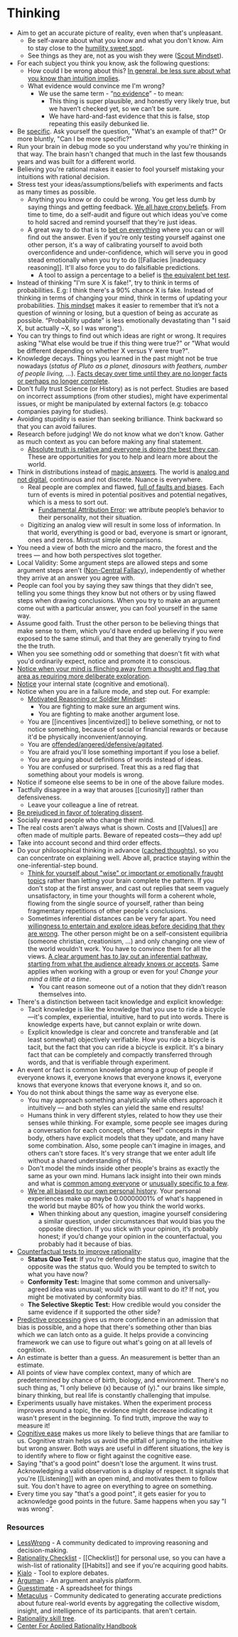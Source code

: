 # Thinking

- Aim to get an accurate picture of reality, even when that's unpleasant.
	- Be self-aware about what you know and what you don't know. Aim to stay close to the [humility sweet spot](https://twitter.com/waitbutwhy/status/137655374551809638).
	- See things as they are, not as you wish they were ([Scout Mindset](https://www.lesswrong.com/posts/yFJ7vCjefBxnTchmG/outline-of-galef-s-scout-mindset)).
- For each subject you think you know, ask the following questions:
	- How could I be wrong about this? [In general, be less sure about what you know than intuition implies](https://www.lesswrong.com/tag/epistemic-modesty).
	- What evidence would convince me I'm wrong?
		- We use the same term - “[no evidence](https://astralcodexten.substack.com/p/the-phrase-no-evidence-is-a-red-flag)” - to mean:
			- This thing is super plausible, and honestly very likely true, but we haven’t checked yet, so we can’t be sure.
			- We have hard-and-fast evidence that this is false, stop repeating this easily debunked lie.
- Be [specific](https://www.lesswrong.com/posts/XosKB3mkvmXMZ3fBQ/specificity-your-brain-s-superpower). Ask yourself the question, "What's an example of that?" Or more bluntly, "Can I be more specific?"
- Run your brain in debug mode so you understand why you're thinking in that way. The brain hasn't changed that much in the last few thousands years and was built for a different world.
- Believing you're rational makes it easier to fool yourself mistaking your intuitions with rational decision.
- Stress test your ideas/assumptions/beliefs with experiments and facts as many times as possible.
	- Anything you know or do could be wrong. You get less dumb by saying things and getting feedback. [We all have crony beliefs](https://meltingasphalt.com/crony-beliefs/). From time to time, do a self-audit and figure out which ideas you've come to hold sacred and remind yourself that they're just ideas.
	- A great way to do that is to [bet on everything](https://www.lesswrong.com/posts/ybYBCK9D7MZCcdArB/how-to-measure-anything) where you can or will find out the answer. Even if you're only testing yourself against one other person, it's a way of calibrating yourself to avoid both overconfidence and under-confidence, which will serve you in good stead emotionally when you try to do [[Fallacies |inadequacy reasoning]]. It'll also force you to do falsifiable predictions.
		- A tool to assign a percentage to a belief is [the equivalent bet test](https://www.lesswrong.com/posts/EtxTDPMXrbmpheiAt/how-the-equivalent-bet-test-actually-works).
- Instead of thinking "I'm sure X is fake!", try to think in terms of probabilities. E.g: I think there's a 90% chance X is fake. Instead of thinking in terms of changing your mind, think in terms of updating your probabilities. [This mindset](https://astralcodexten.substack.com/p/book-review-the-scout-mindset) makes it easier to remember that it’s not a question of winning or losing, but a question of being as accurate as possible. “Probability update” is less emotionally devastating than "I said X, but actually ~X, so I was wrong").
- You can try things to find out which ideas are right or wrong. It requires asking "What else would be true if this thing were true?" or "What would be different depending on whether X versus Y were true?".
- Knowledge decays. Things you learned in the past might not be true nowadays (_status of Pluto as a planet, dinosaurs with feathers, number of people living, ..._). [Facts decay over time until they are no longer facts or perhaps no longer complete](https://fs.blog/2018/03/half-life/).
- Don't fully trust Science (or History) as is not perfect. Studies are based on incorrect assumptions (from other studies), might have experimental issues, or might be manipulated by external factors (e.g: tobacco companies paying for studies).
- Avoiding stupidity is easier than seeking brilliance. Think backward so that you can avoid failures.
- Research before judging! We do not know what we don't know. Gather as much context as you can before making any final statement.
	- [Absolute truth is relative and everyone is doing the best they can](https://letterstoanewdeveloper.com/2019/08/12/there-are-no-adults-in-the-room/). These are opportunities for you to help and learn more about the world.
- Think in distributions instead of [magic answers](http://cassandraxia.com/cogbiases). The world is [analog and not digital](https://waitbutwhy.com/2019/12/political-disney-world.html), continuous and not discrete. Nuance is everywhere.
	- Real people are complex and flawed, [full of faults and biases](https://upload.wikimedia.org/wikipedia/commons/6/65/Cognitive_bias_codex_en.svg). Each turn of events is mired in potential positives and potential negatives, which is a mess to sort out.
		- [Fundamental Attribution Error](http://www.aaronsw.com/weblog/nummi): we attribute people’s behavior to their personality, not their situation.
	- Digitizing an analog view will result in some loss of information. In that world, everything is good or bad, everyone is smart or ignorant, ones and zeros. Mistrust simple comparisons.
- You need a view of both the micro and the macro, the forest and the trees — and how both perspectives slot together.
- Local Validity: Some argument steps are allowed steps and some argument steps aren't ([Non-Central Fallacy](https://www.lesswrong.com/posts/yCWPkLi8wJvewPbEp/the-noncentral-fallacy-the-worst-argument-in-the-world)), independently of whether they arrive at an answer you agree with.
- People can fool you by saying they saw things that they didn't see, telling you some things they know but not others or by using flawed steps when drawing conclusions. When you try to make an argument come out with a particular answer, you can fool yourself in the same way.
- Assume good faith. Trust the other person to be believing things that make sense to them, which you'd have ended up believing if you were exposed to the same stimuli, and that they are generally trying to find the the truth.
- When you see something odd or something that doesn't fit with what you'd ordinarily expect, notice and promote it to conscious.
- [Notice when your mind is flinching away from a thought and flag that area as requiring more deliberate exploration](https://www.lesswrong.com/posts/ttGbpJQ8shBi8hDhh/checklist-of-rationality-habits).
- [Notice](https://agentyduck.blogspot.com/2014/12/how-to-train-noticing.html) your internal state (cognitive and emotional).
- Notice when you are in a failure mode, and step out. For example:
	- [Motivated Reasoning or Soldier Mindset](https://youtu.be/w4RLfVxTGH4?list=WL):
		- You are fighting to make sure an argument wins.
		- You are fighting to make another argument lose.
	- You are [[incentives |incentivized]] to believe something, or not to notice something, because of social or financial rewards or because it'd be physically inconvenient/annoying.
	- You are [offended/angered/defensive/agitated](https://www.lesswrong.com/posts/yCWPkLi8wJvewPbEp/the-noncentral-fallacy-the-worst-argument-in-the-world).
	- You are afraid you'll lose something important if you lose a belief.
	- You are arguing about definitions of words instead of ideas.
	- You are confused or surprised. Treat this as a red flag that something about your models is wrong.
- Notice if someone else seems to be in one of the above failure modes.
- Tactfully disagree in a way that arouses [[curiosity]] rather than defensiveness.
	- Leave your colleague a line of retreat.
- [Be prejudiced in favor of tolerating dissent](https://www.lesswrong.com/posts/ZQG9cwKbct2LtmL3p/evaporative-cooling-of-group-beliefs#fn3x57).
- Socially reward people who change their mind.
- The real costs aren't always what is shown. Costs and [[Values]] are often made of multiple parts. Beware of repeated costs—they add up!
- Take into account second and third order effects.
- Do your philosophical thinking in advance ([cached thoughts](https://www.lesswrong.com/posts/2MD3NMLBPCqPfnfre/cached-thoughts)), so you can concentrate on explaining well. Above all, practice staying within the one-inferential-step bound.
	- [Think for yourself about "wise" or important or emotionally fraught topics](https://www.lessestwrong.com/posts/aSQy7yHj6nPD44RNo/how-to-seem-and-be-deep) rather than letting your brain complete the pattern. If you don't stop at the first answer, and cast out replies that seem vaguely unsatisfactory, in time your thoughts will form a coherent whole, flowing from the single source of yourself, rather than being fragmentary repetitions of other people's conclusions.
	- Sometimes inferential distances can be very far apart. You need [willingness to entertain and explore ideas before deciding that they are wrong](https://slatestarcodex.com/2020/05/12/studies-on-slack/). The other person might be on a self-consistent equilibria (someone christian, creationism, ...) and only changing one view of the world wouldn't work. You have to convince them for all the views. [A clear argument has to lay out an inferential pathway, starting from what the audience already knows or accepts](https://www.lesswrong.com/posts/HLqWn5LASfhhArZ7w/expecting-short-inferential-distances). Same applies when working with a group or even for you! _Change your mind a little at a time_.
		- You cant reason someone out of a notion that they didn’t reason themselves into.
- There's a distinction between tacit knowledge and explicit knowledge:
	- Tacit knowledge is like the knowledge that you use to ride a bicycle—it's complex, experiential, intuitive, hard to put into words. There is knowledge experts have, but cannot explain or write down.
	- Explicit knowledge is clear and concrete and transferable and (at least somewhat) objectively verifiable. How you ride a bicycle is tacit, but the fact that you can ride a bicycle is explicit. It's a binary fact that can be completely and compactly transferred through words, and that is verifiable through experiment.
- An event or fact is common knowledge among a group of people if everyone knows it, everyone knows that everyone knows it, everyone knows that everyone knows that everyone knows it, and so on.
- You do not think about things the same way as everyone else.
	- You may approach something analytically while others approach it intuitively — and both styles can yield the same end results!
  - Humans think in very different styles, related to how they use their senses while thinking. For example, some people see images during a conversation for each concept, others "feel" concepts in their body, others have explicit models that they update, and many have some combination. Also, some people can't imagine in images, and others can't store faces. It's very strange that we enter adult life without a shared understanding of this.
  - Don't model the minds inside other people's brains as exactly the same as your own mind. Humans lack insight into their own minds and what is [common among everyone](https://slatestarcodex.com/2014/03/17/what-universal-human-experiences-are-you-missing-without-realizing-it/) or [unusually specific to a few](https://www.lesswrong.com/posts/baTWMegR42PAsH9qJ/generalizing-from-one-example).
  - [We're all biased to our own personal history](https://www.collaborativefund.com/blog/ideas-that-changed-my-life/). Your personal experiences make up maybe 0.00000001% of what's happened in the world but maybe 80% of how you think the world works.
	  - When thinking about any question, imagine yourself considering a similar question, under circumstances that would bias you the opposite direction. If you stick with your opinion, it’s probably honest; if you’d change your opinion in the counterfactual, you probably had it because of bias.
- [Counterfactual tests to improve rationality](https://astralcodexten.substack.com/p/book-review-the-scout-mindset):
	- **Status Quo Test**: If you’re defending the status quo, imagine that the opposite was the status quo. Would you be tempted to switch to what you have now?
	- **Conformity Test:** Imagine that some common and universally-agreed idea was unusual; would you still want to do it? If not, you might be motivated by conformity bias.
	- **The Selective Skeptic Test:** How credible would you consider the same evidence if it supported the other side?
- [Predictive processing](https://slatestarcodex.com/2017/09/05/book-review-surfing-uncertainty/) gives us more confidence in an admission that bias is possible, and a hope that there's something other than bias which we can latch onto as a guide. It helps provide a convincing framework we can use to figure out what's going on at all levels of cognition.
- An estimate is better than a guess. An measurement is better than an estimate.
- All points of view have complex context, many of which are predetermined by chance of birth, biology, and environment. There's no such thing as, "I only believe (x) because of (y)." our brains like simple, binary thinking, but real life is constantly challenging that impulse.
- Experiments usually have mistakes. When the experiment process improves around a topic, the evidence might decrease indicating it wasn't present in the beginning. To find truth, improve the way to measure it!
- [Cognitive ease](https://youtu.be**/cebFWOlx848) makes us more likely to believe things that are familiar to us. Cognitive strain helps us avoid the pitfall of jumping to the intuitive but wrong answer. Both ways are useful in different situations, the key is to identify where to flow or fight against the cognitive ease.
- Saying "that's a good point" doesn't lose the argument. It wins trust. Acknowledging a valid observation is a display of respect. It signals that you're [[Listening]] with an open mind, and motivates them to follow suit. You don't have to agree on everything to agree on something.
- Every time you say "that's a good point", it gets easier for you to acknowledge good points in the future. Same happens when you say "I was wrong".

### Resources

- [LessWrong](https://www.lesswrong.com/) - A community dedicated to improving reasoning and decision-making.
- [Rationality Checklist](https://www.rationality.org/resources/rationality-checklist) - [[Checklist]] for personal use, so you can have a wish-list of rationality [[Habits]] and see if you're acquiring good habits.
- [Kialo](https://www.kialo.com/) - Tool to explore debates.
- [Arguman](https://arguman.org/) - An argument analysis platform.
- [Guesstimate](https://www.getguesstimate.com/) - A spreadsheet for things
- [Metaculus](https://www.metaculus.com/) - Community dedicated to generating accurate predictions about future real-world events by aggregating the collective wisdom, insight, and intelligence of its participants.
that aren't certain.
- [Rationality skill tree](https://www.lesswrong.com/posts/wccxMtZdEvHzLRNTZ/a-practice-of-rationality-sequence?commentId=BFaNYCKd3oQqQoZpH).
- [Center For Applied Rationality Handbook](https://rationality.org/files/CFAR_Handbook_2021-01.pdf)
